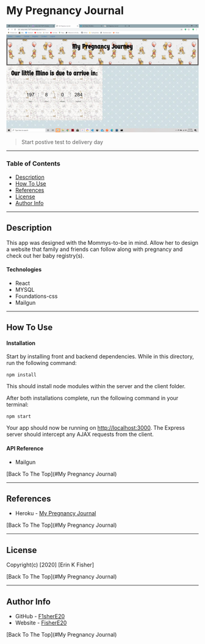 # My Pregnancy Journal

![Project Image](client/public/Images/baby.png)

>Start postive test to delivery day

---

### Table of Contents

* [Description](#description)
* [How To Use](#how-to-use)
* [References](#references)
* [License](#license)
* [Author Info](#author-info)

---

## Description
This app was designed with the Mommys-to-be in mind. Allow her to design a website that family and friends can follow along with pregnancy and check out her baby registry(s).

#### Technologies

- React
- MYSQL
- Foundations-css
- Mailgun

---

## How To Use

#### Installation
Start by installing front and backend dependencies. While in this directory, run the following command:

```
npm install
```

This should install node modules within the server and the client folder.

After both installations complete, run the following command in your terminal:

```
npm start
```

Your app should now be running on <http://localhost:3000>. The Express server should intercept any AJAX requests from the client.



#### API Reference
- Mailgun


[Back To The Top](#My Pregnancy Journal)

---

## References
- Heroku - [My Pregnancy Journal](https://rocky-inlet-71677.herokuapp.com/)

[Back To The Top](#My Pregnancy Journal)

---

## License


Copyright(c) [2020] [Erin K Fisher]

[Back To The Top](#My Pregnancy Journal)

---

## Author Info

- GitHub - [F1sherE20](https://github.com/FisherE20/MyPregnancyJournal)
- Website - [FisherE20](https://intense-lowlands-19422.herokuapp.com/) 

[Back To The Top](#My Pregnancy Journal)
